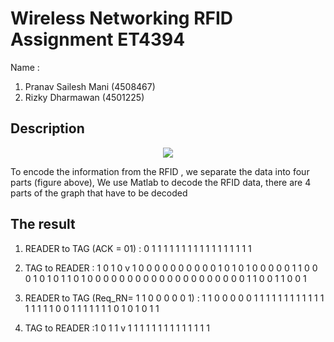 

# Wireless Networking RFID Assignment ET4394
Name : 
1. Pranav Sailesh Mani (4508467)
2. Rizky Dharmawan (4501225)


## Description 

<p align="center">
<img src="https://cloud.githubusercontent.com/assets/17114181/14053359/fe9468d6-f2d0-11e5-8b24-3182c353abcb.jpg">
</p>

To encode the information from the RFID , we separate the data into four parts (figure above), We use Matlab to decode the RFID data, there are 4 parts of the graph that have to be decoded 

## The result 
1. READER  to TAG (ACK = 01)	:  0	1	1	1	1	1	1	1	1	1	1	1	1	1	1	1	1	1


2. TAG to READER	 : 1	0	1	0	v	1	0	0	0	0	0	0	0	0	0	0	1	0	1	0	1	0	0	0	0	0	1	1	0	0	0	1	0	1	0	1	1	0	1	0	0	0	0	0	0	0	0	0	0	0	0	0	0	0	0	0	0	0	0	1	1	0	0	1	1	0	0	1

3.  READER to TAG (Req_RN= 1 1 0 0 0 0 0 1) : 1	1	0	0	0	0	0	1	1	1	1	1	1	1	1	1	1	1	1	1	1	1	1	1	0	0	1	1	1	1	1	1	1	0	1	0	1	0	1	1

	
4. TAG to READER	 :1	0	1	1	v	1	1	1	1	1	1	1	1	1	1	1	1	1	1
